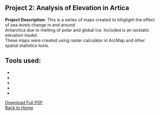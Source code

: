 ## Project 2: Analysis of Elevation in Artica

**Project Description**: 
This is a series of maps created to hihglight the effect of sea levels change in and around<br>
Antarctica due to melting of polar and global ice. Included is an isostatic elevation model. <br>
These maps were created using raster calculator in ArcMap and other spatial statistics tools.

Tools used:
- 
- 
- 
- 
- 
- 


[Download Full PDF](/pdf/AntarcticaMaps.pdf)<br>
<a href="sophiepeet.github.io">Back to Home </a>
